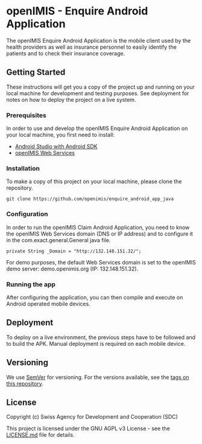 # openIMIS - Enquire Android Application

The openIMIS Enquire Android Application is the mobile client used by
the health providers as well as insurance personnel to easily identify 
the patients and to check their insurance coverage.

## Getting Started

These instructions will get you a copy of the project up and
running on your local machine for development and testing purposes.
See deployment for notes on how to deploy the project on a live system.

### Prerequisites

In order to use and develop the openIMIS Enquire Android Application
on your local machine, you first need to install:

* [Android Studio with Android SDK](https://developer.android.com/studio)
* [openIMIS Web Services](https://github.com/openimis/web_service_vb)


### Installation

To make a copy of this project on your local machine, please clone
the repository.

```
git clone https://github.com/openimis/enquire_android_app_java
```

### Configuration

In order to run the openIMIS Claim Android Application, you need to
know the openIMIS Web Services domain (DNS or IP address) and to configure it in the
com.exact.general.General java file.

```
private String _Domain = "http://132.148.151.32/";
```

For demo purposes, the default Web Services domain is set to the openIMIS
demo server: demo.openimis.org (IP: 132.148.151.32).  

### Running the app

After configuring the application, you can then compile and execute
on Android operated mobile devices.

## Deployment

To deploy on a live environment, the previous steps have to be followed
and to build the APK. Manual deployment is required on each mobile device.


## Versioning

We use [SemVer](http://semver.org/) for versioning. For the versions available, 
see the [tags on this repository](https://github.com/openimis/enquire_android_app_java/tags).

## License

Copyright (c) Swiss Agency for Development and Cooperation (SDC)

This project is licensed under the GNU AGPL v3 License - see the
[LICENSE.md](LICENSE.md) file for details.

